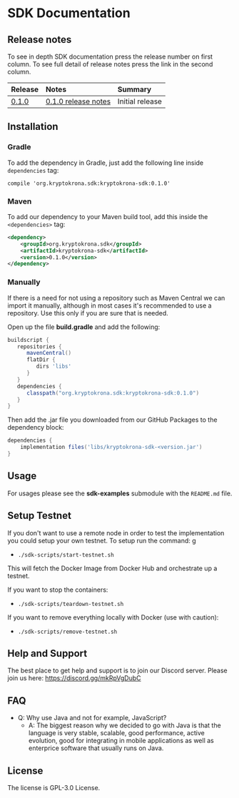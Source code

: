 # SDK Documentation

## Release notes

To see in depth SDK documentation press the release number on first column. To see full detail of release notes press the link
in the second column.

| Release                   | Notes                                               | Summary                                                                                                                           |
|---------------------------|:----------------------------------------------------|:----------------------------------------------------------------------------------------------------------------------------------|
| [0.1.0](0.1.0/index.html) | [0.1.0 release notes](notes/release_0.1.0_notes.md) | Initial release |


## Installation

### Gradle

To add the dependency in Gradle, just add the following line inside `dependencies` tag:

```
compile 'org.kryptokrona.sdk:kryptokrona-sdk:0.1.0'
```

### Maven

To add our dependency to your Maven build tool, add this inside the `<dependencies>` tag:

```xml
<dependency>
	<groupId>org.kryptokrona.sdk</groupId>
	<artifactId>kryptokrona-sdk</artifactId>
	<version>0.1.0</version>
</dependency>
```

### Manually

If there is a need for not using a repository such as Maven Central we can import
it manually, although in most cases it's recommended to use a repository. Use this only
if you are sure that is needed.

Open up the file **build.gradle** and add the following:

```groovy
buildscript {
   repositories {
      mavenCentral()
      flatDir {
         dirs 'libs'
      }
   }
   dependencies {
      classpath("org.kryptokrona.sdk:kryptokrona-sdk:0.1.0")
   }
}
```

Then add the .jar file you downloaded from our GitHub Packages to the dependency block:

```groovy
dependencies {
    implementation files('libs/kryptokrona-sdk-<version.jar')
}
```


## Usage

For usages please see the **sdk-examples** submodule with the `README.md` file.


## Setup Testnet

If you don't want to use a remote node in order to test the implementation you could setup your own testnet. To setup
run the command:
g
- `./sdk-scripts/start-testnet.sh`

This will fetch the Docker Image from Docker Hub and orchestrate up a testnet.

If you want to stop the containers:

- `./sdk-scripts/teardown-testnet.sh`

If you want to remove everything locally with Docker (use with caution):

- `./sdk-scripts/remove-testnet.sh`


## Help and Support

The best place to get help and support is to join our Discord server. Please join us here: https://discord.gg/mkRpVgDubC

## FAQ

- Q: Why use Java and not for example, JavaScript?
    - A: The biggest reason why we decided to go with Java is that the language is very stable, scalable, good performance, active evolution, good for integrating in mobile applications as well as enterprice software that usually runs on Java.

## License

The license is GPL-3.0 License.
